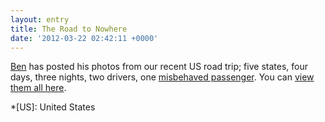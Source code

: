```yaml
---
layout: entry
title: The Road to Nowhere
date: '2012-03-22 02:42:11 +0000'
---
```

[Ben][1] has posted his photos from our recent US road trip; five states, four days, three nights, two drivers, one [misbehaved passenger][2]. You can [view them all here][3].

[1]: http://benbarnett.net/
[2]: http://andyhume.net/
[3]: https://www.flickr.com/photos/benpbarnett/sets/72157629624153789/

*[US]: United States